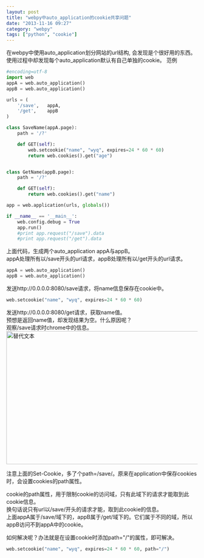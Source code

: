 ```yaml
---
layout: post
title: "webpy中auto_application的cookie共享问题"
date: "2013-11-16 09:27"
category: "webpy"
tags: ["python", "cookie"]
---
```


在webpy中使用auto\_application划分网站的url结构, 会发现是个很好用的东西。    
使用过程中却发现每个auto_application默认有自己单独的cookie。
范例

```python
#encoding=utf-8
import web
appA = web.auto_application()
appB = web.auto_application()

urls = (
    '/save',   appA,
    '/get',    appB
)

class SaveName(appA.page):
    path = '/?'

    def GET(self):
        web.setcookie("name", "wyq", expires=24 * 60 * 60)
        return web.cookies().get("age")


class GetName(appB.page):
    path = '/?'

    def GET(self):
        return web.cookies().get("name")

app = web.application(urls, globals())

if __name__ == '__main__':
    web.config.debug = True
    app.run()
    #print app.request("/save").data
    #print app.request("/get").data
```

上面代码，生成两个auto_application appA与appB。  
appA处理所有以/save开头的url请求，appB处理所有以/get开头的url请求。  

```python
appA = web.auto_application()
appB = web.auto_application()
```
发送http://0.0.0.0:8080/save请求，将name信息保存在cookie中。

```python
web.setcookie("name", "wyq", expires=24 * 60 * 60)
```

发送http://0.0.0.0:8080/get请求，获取name值。  
预想是返回name值，却发现结果为空。什么原因呢？  
观察/save请求时chrome中的信息。  
<img src="{{site.cdn_url}}/2013-11-16-webpy.png" alt="替代文本" title="标题文本" width="900" height="350"/>

注意上面的Set-Cookie，多了个path=/save/。原来在application中保存cookies时，会设置cookies的path属性。  

cookie的path属性，用于限制cookie的访问域，只有此域下的请求才能取到此cookie信息。  
换句话说只有url以/save/开头的请求才能，取到此cookie的信息。  
上面appA属于/save/域下的，appB属于/get/域下的。它们属于不同的域，所以appB访问不到appA中的cookie。  

如何解决呢？办法就是在设置cookie时添加path="/"的属性，即可解决。  
```python
web.setcookie("name", "wyq", expires=24 * 60 * 60, path="/")
```

